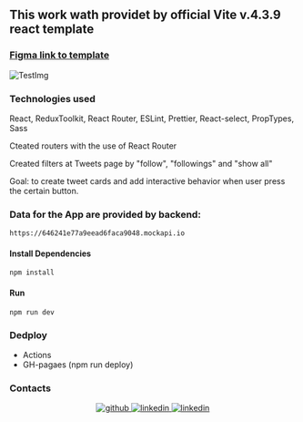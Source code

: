 ## This work wath providet by official Vite v.4.3.9 react template

### [Figma link to template](https://www.figma.com/file/zun1oP6NmS2Lmgbcj6e1IG/Test?node-id=0-1&t=fKfPK1hQF3isHhAC-0)

![TestImg](https://textbook.edu.goit.global/lms-career-homework/uk/img/image-1.jpg)

### Technologies used

React, ReduxToolkit, React Router, ESLint, Prettier, React-select, PropTypes, Sass

Cteated routers with the use of React Router

Created filters at Tweets page by "follow", "followings" and "show all"

Goal: to create tweet cards and add interactive behavior when user press the certain button.

### Data for the App are provided by backend:

```
https://646241e77a9eead6faca9048.mockapi.io
```

#### Install Dependencies

```
npm install
```

#### Run

```
npm run dev
```

### Dedploy

- Actions
- GH-pagaes (npm run deploy)

### Contacts

<div align="center">
<a href="https://github.com/ElenaKorenieva" target="_blank">
<img src=https://img.shields.io/badge/github-%2324292e.svg?&style=for-the-badge&logo=github&logoColor=white alt=github style="margin-bottom: 5px;" />
</a>
<a href="https://www.linkedin.com/in/olena-korenieva-555391109/" target="_blank">
<img src=https://img.shields.io/badge/linkedin-%231E77B5.svg?&style=for-the-badge&logo=linkedin&logoColor=white alt=linkedin style="margin-bottom: 5px;" />
<a href="https://t.me/ElenaKorenieva" target="_blank">
<img src=https://img.shields.io/badge/-telegram-blue?&style=for-the-badge&logo=instagram&logoColor=white alt=linkedin style="margin-bottom: 5px;" />
</a>
</div>

